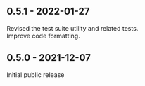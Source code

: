 ## 0.5.1 - 2022-01-27
Revised the test suite utility and related tests.  
Improve code formatting.

## 0.5.0 - 2021-12-07
Initial public release